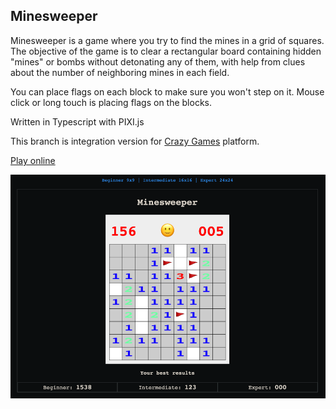 ## Minesweeper

Minesweeper is a game where you try to find the mines in a grid of squares. The objective of the game is to clear a rectangular board containing hidden "mines" or bombs without detonating any of them, with help from clues about the number of neighboring mines in each field.

You can place flags on each block to make sure you won't step on it. Mouse click or long touch is placing flags on the blocks.

Written in Typescript with PIXI.js

This branch is integration version for [Crazy Games](crazygames.com) platform.

[Play online](https://n1md7.github.io/minesweeper/)

![img.png](img/img.png)
